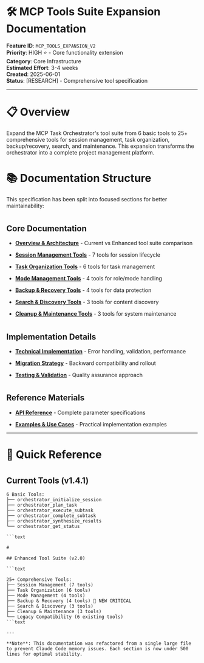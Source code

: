

# 🛠️ MCP Tools Suite Expansion Documentation

**Feature ID**: `MCP_TOOLS_EXPANSION_V2`  
**Priority**: HIGH ⭐ - Core functionality extension  
**Category**: Core Infrastructure  
**Estimated Effort**: 3-4 weeks  
**Created**: 2025-06-01  
**Status**: [RESEARCH] - Comprehensive tool specification  

---

#

# 📋 Overview

Expand the MCP Task Orchestrator's tool suite from 6 basic tools to 25+ comprehensive tools for session management, task organization, backup/recovery, search, and maintenance. This expansion transforms the orchestrator into a complete project management platform.

#

# 📚 Documentation Structure

This specification has been split into focused sections for better maintainability:

#

## Core Documentation

- **[Overview & Architecture](./01-overview-architecture.md)** - Current vs Enhanced tool suite comparison

- **[Session Management Tools](./02-session-management.md)** - 7 tools for session lifecycle

- **[Task Organization Tools](./03-task-organization.md)** - 6 tools for task management

- **[Mode Management Tools](./04-mode-management.md)** - 4 tools for role/mode handling

- **[Backup & Recovery Tools](./05-backup-recovery.md)** - 4 tools for data protection

- **[Search & Discovery Tools](./06-search-discovery.md)** - 3 tools for content discovery

- **[Cleanup & Maintenance Tools](./07-cleanup-maintenance.md)** - 3 tools for system maintenance

#

## Implementation Details

- **[Technical Implementation](./08-technical-implementation.md)** - Error handling, validation, performance

- **[Migration Strategy](./09-migration-strategy.md)** - Backward compatibility and rollout

- **[Testing & Validation](./10-testing-validation.md)** - Quality assurance approach

#

## Reference Materials

- **[API Reference](./11-api-reference.md)** - Complete parameter specifications

- **[Examples & Use Cases](./12-examples-use-cases.md)** - Practical implementation examples

---

#

# 🎯 Quick Reference

#

## Current Tools (v1.4.1)

```text
6 Basic Tools:
├── orchestrator_initialize_session
├── orchestrator_plan_task  
├── orchestrator_execute_subtask
├── orchestrator_complete_subtask
├── orchestrator_synthesize_results
└── orchestrator_get_status

```text

#

## Enhanced Tool Suite (v2.0)

```text

25+ Comprehensive Tools:
├── Session Management (7 tools)
├── Task Organization (6 tools)
├── Mode Management (4 tools)
├── Backup & Recovery (4 tools) 🚨 NEW CRITICAL
├── Search & Discovery (3 tools)
├── Cleanup & Maintenance (3 tools)
└── Legacy Compatibility (6 existing tools)
```text

---

**Note**: This documentation was refactored from a single large file to prevent Claude Code memory issues. Each section is now under 500 lines for optimal stability.
